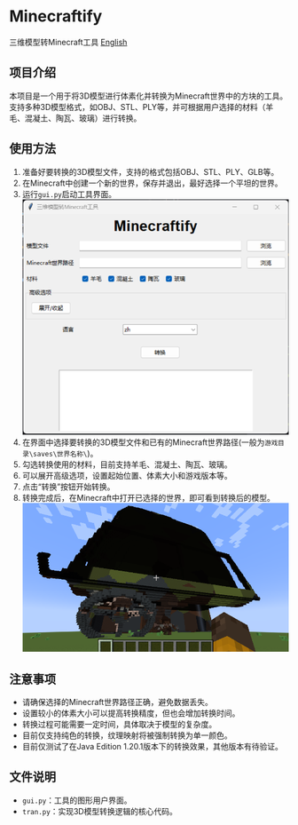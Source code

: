 # Minecraftify
三维模型转Minecraft工具 [English](README.md)

## 项目介绍
本项目是一个用于将3D模型进行体素化并转换为Minecraft世界中的方块的工具。支持多种3D模型格式，如OBJ、STL、PLY等，并可根据用户选择的材料（羊毛、混凝土、陶瓦、玻璃）进行转换。

## 使用方法
1. 准备好要转换的3D模型文件，支持的格式包括OBJ、STL、PLY、GLB等。
2. 在Minecraft中创建一个新的世界，保存并退出，最好选择一个平坦的世界。
3. 运行`gui.py`启动工具界面。
![GUI](image/GUI_zh.png)
4. 在界面中选择要转换的3D模型文件和已有的Minecraft世界路径(一般为`游戏目录\saves\世界名称\`)。
5. 勾选转换使用的材料，目前支持羊毛、混凝土、陶瓦、玻璃。
6. 可以展开高级选项，设置起始位置、体素大小和游戏版本等。
7. 点击“转换”按钮开始转换。
8. 转换完成后，在Minecraft中打开已选择的世界，即可看到转换后的模型。
![Minecraft](image/MC.png)

## 注意事项
- 请确保选择的Minecraft世界路径正确，避免数据丢失。
- 设置较小的体素大小可以提高转换精度，但也会增加转换时间。
- 转换过程可能需要一定时间，具体取决于模型的复杂度。
- 目前仅支持纯色的转换，纹理映射将被强制转换为单一颜色。
- 目前仅测试了在Java Edition 1.20.1版本下的转换效果，其他版本有待验证。

## 文件说明
- `gui.py`：工具的图形用户界面。
- `tran.py`：实现3D模型转换逻辑的核心代码。